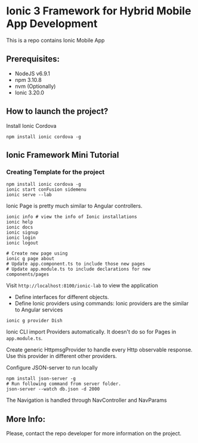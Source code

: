 # Ionic 3 Framework for Hybrid Mobile App Development

This is a repo contains Ionic Mobile App

## Prerequisites:
- NodeJS v6.9.1
- npm 3.10.8
- nvm (Optionally)
- Ionic 3.20.0

## How to launch the project?

Install Ionic Cordova

`npm install ionic cordova -g`

## Ionic Framework Mini Tutorial

### Creating Template for the project

```shell
npm install ionic cordova -g
ionic start conFusion sidemenu
ionic serve --lab
```

Ionic Page is pretty much similar to Angular controllers.

```shell
ionic info # view the info of Ionic installations
ionic help
ionic docs
ionic signup
ionic login
ionic logout

# Create new page using 
ionic g page about
# Update app.component.ts to include those new pages
# Update app.module.ts to include declarations for new components/pages
```

Visit `http://localhost:8100/ionic-lab` to view the application

- Define interfaces for different objects.
- Define Ionic providers using commands:
Ionic providers are the similar to Angular services

```shell
ionic g provider Dish
```

Ionic CLI import Providers automatically. It doesn't do so for Pages in `app.module.ts`.

Create generic HttpmsgProvider to handle every Http observable response.
Use this provider in different other providers.

Configure JSON-server to run locally

```shell
npm install json-server -g
# Run following command from server folder.
json-server --watch db.json -d 2000
```

The Navigation is handled through NavController and NavParams
## More Info:

Please, contact the repo developer for more information on the project.